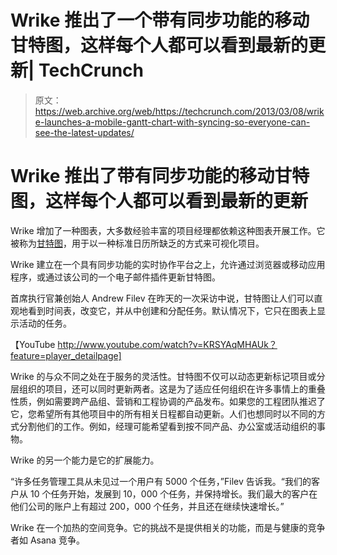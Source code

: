 # Wrike 推出了一个带有同步功能的移动甘特图，这样每个人都可以看到最新的更新| TechCrunch

> 原文：<https://web.archive.org/web/https://techcrunch.com/2013/03/08/wrike-launches-a-mobile-gantt-chart-with-syncing-so-everyone-can-see-the-latest-updates/>

# Wrike 推出了带有同步功能的移动甘特图，这样每个人都可以看到最新的更新

Wrike 增加了一种图表，大多数经验丰富的项目经理都依赖这种图表开展工作。它被称为[甘特图](https://web.archive.org/web/20230227201110/http://en.wikipedia.org/wiki/Gantt_chart)，用于以一种标准日历所缺乏的方式来可视化项目。

Wrike 建立在一个具有同步功能的实时协作平台之上，允许通过浏览器或移动应用程序，或通过该公司的一个电子邮件插件更新甘特图。

首席执行官兼创始人 Andrew Filev 在昨天的一次采访中说，甘特图让人们可以直观地看到时间表，改变它，并从中创建和分配任务。默认情况下，它只在图表上显示活动的任务。

【YouTube http://www.youtube.com/watch?v=KRSYAqMHAUk？feature=player_detailpage]

Wrike 的与众不同之处在于服务的灵活性。甘特图不仅可以动态更新标记项目或分层组织的项目，还可以同时更新两者。这是为了适应任何组织在许多事情上的重叠性质，例如需要跨产品组、营销和工程协调的产品发布。如果您的工程团队推迟了它，您希望所有其他项目中的所有相关日程都自动更新。人们也想同时以不同的方式分割他们的工作。例如，经理可能希望看到按不同产品、办公室或活动组织的事物。

Wrike 的另一个能力是它的扩展能力。

“许多任务管理工具从未见过一个用户有 5000 个任务，”Filev 告诉我。“我们的客户从 10 个任务开始，发展到 10，000 个任务，并保持增长。我们最大的客户在他们公司的账户上有超过 200，000 个任务，并且还在继续快速增长。”

Wrike 在一个加热的空间竞争。它的挑战不是提供相关的功能，而是与健康的竞争者如 Asana 竞争。